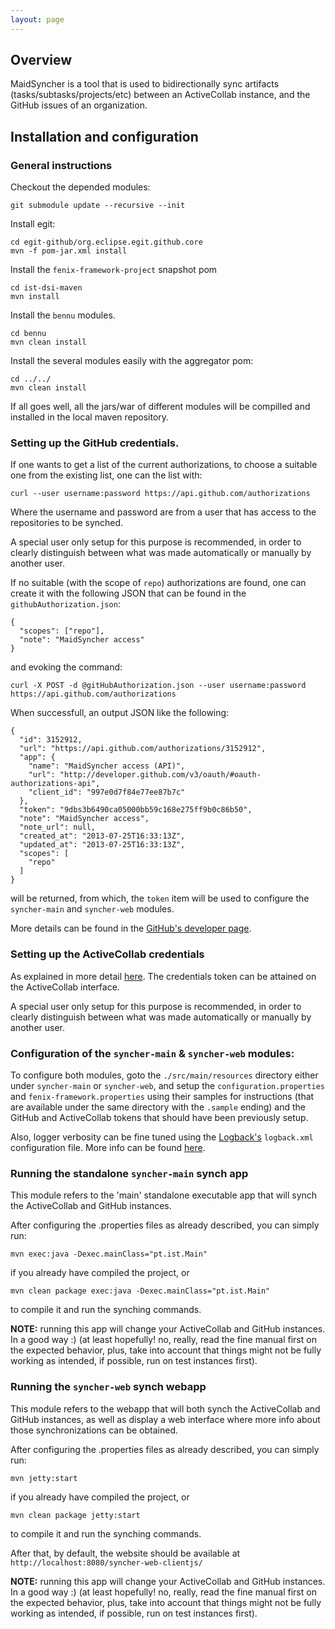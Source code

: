 ```yaml
---
layout: page
---
```


## Overview

MaidSyncher is a  tool that is used to bidirectionally sync artifacts (tasks/subtasks/projects/etc) between an ActiveCollab instance, and the GitHub issues of an organization.

<a id="setup">  </a>
## Installation and configuration


### General instructions

Checkout the depended modules:

	git submodule update --recursive --init

Install egit:

	cd egit-github/org.eclipse.egit.github.core
	mvn -f pom-jar.xml install
	
Install the `fenix-framework-project` snapshot pom

	cd ist-dsi-maven
	mvn install
	
Install the `bennu` modules.
	
	cd bennu
	mvn clean install  

Install the several modules easily with the aggregator pom:

	cd ../../
	mvn clean install

If all goes well, all the jars/war of different modules will be compilled and installed in the local maven repository.

### Setting up the GitHub credentials.

If one wants to get a list of the current authorizations, to choose a suitable one from the existing list, one can the list with:

	curl --user username:password https://api.github.com/authorizations

Where the username and password are from a user that has access to the repositories to be synched. 

A special user only setup for this purpose is recommended, in order to clearly distinguish between what was made automatically or manually by another user.

If no suitable (with the scope of `repo`) authorizations are found, one can create it with the following JSON that can be found in the `githubAuthorization.json`:

```
{
  "scopes": ["repo"],
  "note": "MaidSyncher access"
}
```	

and evoking the command:

	curl -X POST -d @gitHubAuthorization.json --user username:password https://api.github.com/authorizations

When successfull, an output JSON like the following:

```
{
  "id": 3152912,
  "url": "https://api.github.com/authorizations/3152912",
  "app": {
    "name": "MaidSyncher access (API)",
    "url": "http://developer.github.com/v3/oauth/#oauth-authorizations-api",
    "client_id": "997e0d7f84e77ee87b7c"
  },
  "token": "9dbs3b6490ca05000bb59c168e275ff9b0c86b50",
  "note": "MaidSyncher access",
  "note_url": null,
  "created_at": "2013-07-25T16:33:13Z",
  "updated_at": "2013-07-25T16:33:13Z",
  "scopes": [
    "repo"
  ]
}
```
will be returned, from which, the `token` item will be used to configure the `syncher-main` and `syncher-web` modules.

More details can be found in the [GitHub's developer page](http://developer.github.com/v3/oauth/).  

### Setting up the ActiveCollab credentials

As explained in more detail [here](https://www.activecollab.com/docs/manuals/developers-version-3/api/authentication). The credentials token can be attained on the ActiveCollab interface.

A special user only setup for this purpose is recommended, in order to clearly distinguish between what was made automatically or manually by another user.

### Configuration of the `syncher-main` & `syncher-web` modules:

To configure both modules, goto the `./src/main/resources` directory either under `syncher-main` or `syncher-web`, and setup the `configuration.properties` and `fenix-framework.properties` using their samples for instructions (that are available under the same directory with the `.sample` ending) and the GitHub and ActiveCollab tokens that should have been previously setup. 

Also, logger verbosity can be fine tuned using the [Logback's](http://logback.qos.ch/) `logback.xml` configuration file. More info can be found [here](http://logback.qos.ch/manual/configuration.html).
 
### Running the standalone `syncher-main` synch app

This module refers to the 'main' standalone executable app that will synch the ActiveCollab and GitHub instances.

After configuring the .properties files as already described, you can simply run:

	mvn exec:java -Dexec.mainClass="pt.ist.Main"

if you already have compiled the project, or 

	mvn clean package exec:java -Dexec.mainClass="pt.ist.Main"

to compile it and run the synching commands.

**NOTE:** running this app will change your ActiveCollab and GitHub instances. In a good way :) (at least hopefully! no, really, read the fine manual first on the expected behavior, plus, take into account that things might not be fully working as intended, if possible, run on test instances first).

### Running the `syncher-web` synch webapp

This module refers to the webapp that will both synch the ActiveCollab and GitHub instances, as well as display a web interface where more info about those synchronizations can be obtained.

After configuring the .properties files as already described, you can simply run:

	mvn jetty:start

if you already have compiled the project, or 

	mvn clean package jetty:start

to compile it and run the synching commands.

After that, by default, the website should be available at `http://localhost:8080/syncher-web-clientjs/`

**NOTE:** running this app will change your ActiveCollab and GitHub instances. In a good way :) (at least hopefully! no, really, read the fine manual first on the expected behavior, plus, take into account that things might not be fully working as intended, if possible, run on test instances first).


 




